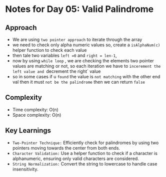 # Notes for Day 05: Valid Palindrome

## Approach

- We are using `two pointer approach` to iterate through the array
- we need to check only alpha numeric values so, create a `isAlphaNum(c)` helper function to check each value
- then tale two variables `left =0` and `right = len-1`, 
- now by using `while loop` , we are checking the elements two pointer values are matching or not, so each iteration we have to `incerement the left value and `decrement the right` value
- so in some cases if u `found` the value is `not matching` with the other end val then it must `not be the palindrome` then we can return `false`

## Complexity

- Time complexity: O(n)
- Space complexity: O(n)


## Key Learnings

- `Two-Pointer Technique:` Efficiently check for palindromes by using two pointers moving towards the center from both ends.
- `Character Validation:` Use a helper function to check if a character is alphanumeric, ensuring only valid characters are considered.
- `String Normalization:` Convert the string to lowercase to handle case insensitivity.
